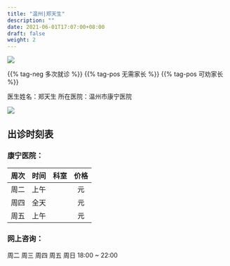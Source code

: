 ```yaml
---
title: "温州|郑天生"
description: ""
date: 2021-06-01T17:07:00+08:00
draft: false
weight: 2
---
```


![](/images/doctor/zheng-tiansheng.jpg)

{{% tag-neg 多次就诊 %}} {{% tag-pos 无需家长 %}} {{% tag-pos 可劝家长 %}}

医生姓名：郑天生
所在医院：温州市康宁医院

![](/images/doctor/zheng-tiansheng-qr.jpg)

## 出诊时刻表

### 康宁医院：
| 周次 | 时间 | 科室 | 价格 |
| :---: | :---: | :---: | :---: |
| 周二 | 上午 |  |  元 |
| 周四 | 全天 |  |  元 |
| 周五 | 上午 |  |  元 |

### 网上咨询：
周二 周三 周四 周五 周日 18:00 ~ 22:00
